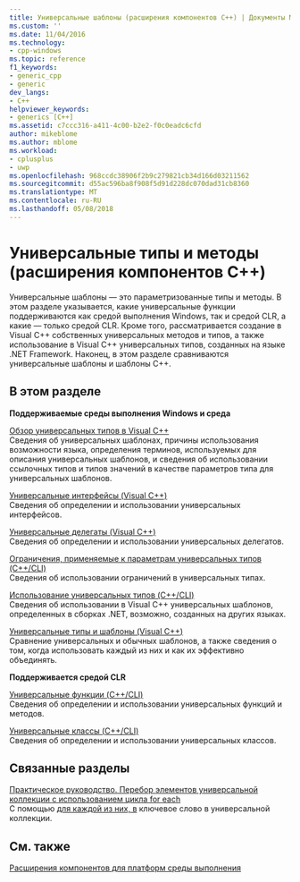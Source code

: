 ```yaml
---
title: Универсальные шаблоны (расширения компонентов C++) | Документы Microsoft
ms.custom: ''
ms.date: 11/04/2016
ms.technology:
- cpp-windows
ms.topic: reference
f1_keywords:
- generic_cpp
- generic
dev_langs:
- C++
helpviewer_keywords:
- generics [C++]
ms.assetid: c7ccc316-a411-4c00-b2e2-f0c0eadc6cfd
author: mikeblome
ms.author: mblome
ms.workload:
- cplusplus
- uwp
ms.openlocfilehash: 968ccdc38906f2b9c279821cb34d166d03211562
ms.sourcegitcommit: d55ac596ba8f908f5d91d228dc070dad31cb8360
ms.translationtype: MT
ms.contentlocale: ru-RU
ms.lasthandoff: 05/08/2018
---
```

# <a name="generics--c-component-extensions"></a>Универсальные типы и методы (расширения компонентов C++)
Универсальные шаблоны — это параметризованные типы и методы. В этом разделе указывается, какие универсальные функции поддерживаются как средой выполнения Windows, так и средой CLR, а какие — только средой CLR. Кроме того, рассматривается создание в Visual C++ собственных универсальных методов и типов, а также использование в Visual С++ универсальных типов, созданных на языке .NET Framework. Наконец, в этом разделе сравниваются универсальные шаблоны и шаблоны C++.  
  
## <a name="in-this-section"></a>В этом разделе  
 **Поддерживаемые среды выполнения Windows и среда**  
  
 [Обзор универсальных типов в Visual C++](../windows/overview-of-generics-in-visual-cpp.md)  
 Сведения об универсальных шаблонах, причины использования возможности языка, определения терминов, используемых для описания универсальных шаблонов, и сведения об использовании ссылочных типов и типов значений в качестве параметров типа для универсальных шаблонов.  
  
 [Универсальные интерфейсы (Visual C++)](../windows/generic-interfaces-visual-cpp.md)  
 Сведения об определении и использовании универсальных интерфейсов.  
  
 [Универсальные делегаты (Visual C++)](../windows/generic-delegates-visual-cpp.md)  
 Сведения об определении и использовании универсальных делегатов.  
  
 [Ограничения, применяемые к параметрам универсальных типов (C++/CLI)](../windows/constraints-on-generic-type-parameters-cpp-cli.md)  
 Сведения об использовании ограничений в универсальных типах.  
  
 [Использование универсальных типов (C++/CLI)](../windows/consuming-generics-cpp-cli.md)  
 Сведения об использовании в Visual C++ универсальных шаблонов, определенных в сборках .NET, возможно, созданных на других языках.  
  
 [Универсальные типы и шаблоны (Visual C++)](../windows/generics-and-templates-visual-cpp.md)  
 Сравнение универсальных и обычных шаблонов, а также сведения о том, когда использовать каждый из них и как их эффективно объединять.  
  
 **Поддерживается средой CLR**  
  
 [Универсальные функции (C++/CLI)](../windows/generic-functions-cpp-cli.md)  
 Сведения об определении и использовании универсальных функций и методов.  
  
 [Универсальные классы (C++/CLI)](../windows/generic-classes-cpp-cli.md)  
 Сведения об определении и использовании универсальных классов.  
  
## <a name="related-sections"></a>Связанные разделы  
 [Практическое руководство. Перебор элементов универсальной коллекции с использованием цикла for each](../dotnet/how-to-iterate-over-a-generic-collection-with-for-each.md)  
 С помощью [для каждой из них, в](../dotnet/for-each-in.md) ключевое слово в универсальной коллекции.  
  
## <a name="see-also"></a>См. также  
 [Расширения компонентов для платформ среды выполнения](../windows/component-extensions-for-runtime-platforms.md)